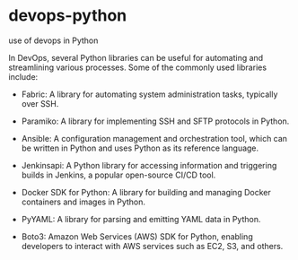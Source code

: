 # devops-python
use of devops in Python


In DevOps, several Python libraries can be useful for automating and streamlining various processes. Some of the commonly used libraries include:

- Fabric: A library for automating system administration tasks, typically over SSH.

- Paramiko: A library for implementing SSH and SFTP protocols in Python.

- Ansible: A configuration management and orchestration tool, which can be written in Python and uses Python as its reference language.

- Jenkinsapi: A Python library for accessing information and triggering builds in Jenkins, a popular open-source CI/CD tool.

- Docker SDK for Python: A library for building and managing Docker containers and images in Python.

- PyYAML: A library for parsing and emitting YAML data in Python.

- Boto3: Amazon Web Services (AWS) SDK for Python, enabling developers to interact with AWS services such as EC2, S3, and others.
